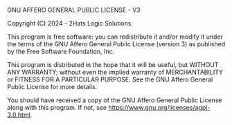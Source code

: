 GNU AFFERO GENERAL PUBLIC LICENSE - V3

Copyright (C) 2024 - 2Hats Logic Solutions

This program is free software: you can redistribute it and/or modify
it under the terms of the GNU Affero General Public License (version 3) as published by
the Free Software Foundation, Inc.

This program is distributed in the hope that it will be useful,
but WITHOUT ANY WARRANTY; without even the implied warranty of
MERCHANTABILITY or FITNESS FOR A PARTICULAR PURPOSE.  See the
GNU Affero General Public License for more details.

You should have received a copy of the GNU Affero General Public License
along with this program.  If not, see <https://www.gnu.org/licenses/agpl-3.0.html>.